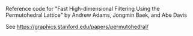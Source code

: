 Reference code for "Fast High-dimensional Filtering Using the Permutohedral Lattice"
by Andrew Adams, Jongmin Baek, and Abe Davis

See https://graphics.stanford.edu/papers/permutohedral/
